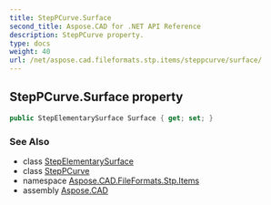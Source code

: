 ```yaml
---
title: StepPCurve.Surface
second_title: Aspose.CAD for .NET API Reference
description: StepPCurve property. 
type: docs
weight: 40
url: /net/aspose.cad.fileformats.stp.items/steppcurve/surface/
---
```

## StepPCurve.Surface property

```csharp
public StepElementarySurface Surface { get; set; }
```

### See Also

* class [StepElementarySurface](../../stepelementarysurface/)
* class [StepPCurve](../)
* namespace [Aspose.CAD.FileFormats.Stp.Items](../../steppcurve/)
* assembly [Aspose.CAD](../../../)


